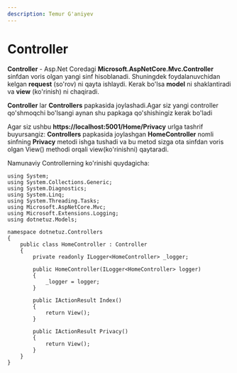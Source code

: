 ```yaml
---
description: Temur G'aniyev
---
```


# Controller

**Controller** - Asp.Net Coredagi **Microsoft.AspNetCore.Mvc.Controller** sinfdan voris olgan yangi sinf hisoblanadi. Shuningdek foydalanuvchidan kelgan **request** (so'rov) ni qayta ishlaydi. Kerak bo'lsa **model** ni shaklantiradi va **view** (ko'rinish) ni chaqiradi.

**Controller** lar **Controllers** papkasida joylashadi.Agar siz yangi controller qo'shmoqchi bo'lsangi aynan shu papkaga qo'shishingiz kerak bo'ladi

Agar siz ushbu **https://localhost:5001/Home/Privacy** urlga tashrif buyursangiz: **Controllers** papkasida joylashgan **HomeController** nomli sinfning **Privacy** metodi ishga tushadi va bu metod sizga ota sinfdan voris olgan View() methodi orqali view(ko'rinishni) qaytaradi.

Namunaviy Controllerning ko'rinishi quydagicha:

```
using System;
using System.Collections.Generic;
using System.Diagnostics;
using System.Linq;
using System.Threading.Tasks;
using Microsoft.AspNetCore.Mvc;
using Microsoft.Extensions.Logging;
using dotnetuz.Models;

namespace dotnetuz.Controllers
{
    public class HomeController : Controller
    {
        private readonly ILogger<HomeController> _logger;

        public HomeController(ILogger<HomeController> logger)
        {
            _logger = logger;
        }

        public IActionResult Index()
        {
            return View();
        }

        public IActionResult Privacy()
        {
            return View();
        }
    }
}
```
